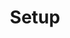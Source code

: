 ---
title: "Setup"
weight: 2
type: docs
description: >
  Initial setup of the game and all required tools.
---